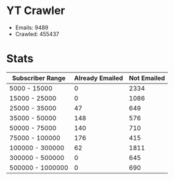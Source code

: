 # YT Crawler
- Emails: 9489
- Crawled: 455437

# Stats
| Subscriber Range  | Already Emailed | Not Emailed |
|-------|-------|-------|
| 5000 - 15000 | 0 | 2334 |
| 15000 - 25000 | 0 | 1086 |
| 25000 - 35000 | 47 | 649 |
| 35000 - 50000 | 148 | 576 |
| 50000 - 75000 | 140 | 710 |
| 75000 - 100000 | 176 | 415 |
| 100000 - 300000 | 62 | 1811 |
| 300000 - 500000 | 0 | 645 |
| 500000 - 1000000 | 0 | 690 |
